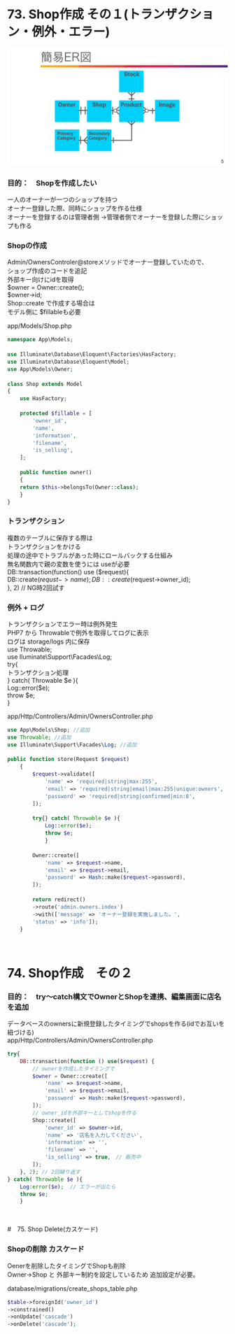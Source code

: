 # 73. Shop作成 その１(トランザクション・例外・エラー)
![img](public/img/owner_er.png)

### 目的：　Shopを作成したい
一人のオーナーが一つのショップを持つ  
オーナー登録した際、同時にショップを作る仕様  
オーナーを登録するのは管理者側
->管理者側でオーナーを登録した際にショップも作る  

### Shopの作成
Admin/OwnersControler@storeメソッドでオーナー登録していたので、  
ショップ作成のコードを追記    
外部キー向けにidを取得  
$owner = Owner::create();  
$owner->id;  
Shop::create で作成する場合は  
モデル側に $fillableも必要   

app/Models/Shop.php
```php
namespace App\Models;

use Illuminate\Database\Eloquent\Factories\HasFactory;
use Illuminate\Database\Eloquent\Model;
use App\Models\Owner;

class Shop extends Model
{
    use HasFactory;

    protected $fillable = [
        'owner_id',
        'name',
        'information',
        'filename',
        'is_selling',
    ];
    
    public function owner()
    {
    return $this->belongsTo(Owner::class);
    }
}
```

### トランザクション
複数のテーブルに保存する際は  
トランザクションをかける  
処理の途中でトラブルがあった時にロールバックする仕組み  
無名関数内で親の変数を使うには useが必要  
DB::transaction(function() use ($request){  
DB::create($requst->name);  
DB::create($request->owner_id);  
}, 2) // NG時2回試す  

### 例外 + ログ
トランザクションでエラー時は例外発生  
PHP7 から Throwableで例外を取得してログに表示    
ログは storage/logs 内に保存  
use Throwable;  
use Iluminate\Support\Facades\Log;  
try{  
トランザクション処理  
} catch( Throwable $e ){  
Log::error($e);  
throw $e;  
}  

app/Http/Controllers/Admin/OwnersController.php
```php
use App\Models\Shop; //追加
use Throwable; //追加
use Illuminate\Support\Facades\Log; //追加

public function store(Request $request)
    {
        $request->validate([
            'name' => 'required|string|max:255',
            'email' => 'required|string|email|max:255|unique:owners',
            'password' => 'required|string|confirmed|min:8',
        ]);

        try{} catch( Throwable $e ){
            Log::error($e);  
            throw $e;  
            }  

        Owner::create([
            'name' => $request->name,
            'email' => $request->email,
            'password' => Hash::make($request->password),
        ]);

        return redirect()
        ->route('admin.owners.index')
        ->with(['message' => 'オーナー登録を実施しました。',
        'status' => 'info']);
    }
```
<br>

# 74. Shop作成　その２

### 目的：　try〜catch構文でOwnerとShopを連携、編集画面に店名を追加

データベースのownersに新規登録したタイミングでshopsを作る(idでお互いを紐づける)  
app/Http/Controllers/Admin/OwnersController.php
```php
try{
    DB::transaction(function () use($request) {
        // ownerを作成したタイミングで
        $owner = Owner::create([
            'name' => $request->name,
            'email' => $request->email,
            'password' => Hash::make($request->password),
        ]);
        // owner_idを外部キーとしてshopを作る
        Shop::create([
            'owner_id' => $owner->id,
            'name' => '店名を入力してください',
            'information' => '',
            'filename' => '',
            'is_selling' => true,　// 販売中
        ]);
    }, 2); // 2回繰り返す
} catch( Throwable $e ){
    Log:error($e);  // エラーが出たら
    throw $e;  
    }  
```
<br>

#　75. Shop Delete(カスケード)

### Shopの削除 カスケード
Oenerを削除したタイミングでShopも削除  
Owner->Shop と
外部キー制約を設定しているため
追加設定が必要。

database/migrations/create_shops_table.php
```php
$table->foreignId('owner_id')
->constrained()
->onUpdate('cascade')
->onDelete('cascade');
```
